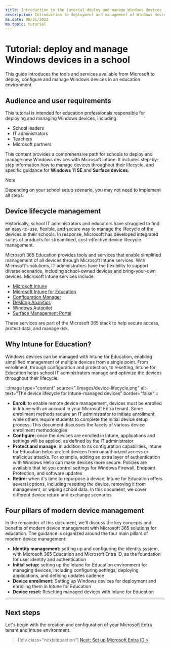 ```yaml
---
title: Introduction to the tutorial deploy and manage Windows devices in a school
description: Introduction to deployment and management of Windows devices in education environments.
ms.date: 08/31/2022
ms.topic: tutorial
---
```


# Tutorial: deploy and manage Windows devices in a school

This guide introduces the tools and services available from Microsoft to deploy, configure and manage Windows devices in an education environment.

## Audience and user requirements

This tutorial is intended for education professionals responsible for deploying and managing Windows devices, including:  

- School leaders
- IT administrators
- Teachers
- Microsoft partners

This content provides a comprehensive path for schools to deploy and manage new Windows devices with Microsoft Intune. It includes step-by-step information how to manage devices throughout their lifecycle, and specific guidance for **Windows 11 SE** and **Surface devices**.

> [!NOTE]
> Depending on your school setup scenario, you may not need to implement all steps.

## Device lifecycle management

Historically, school IT administrators and educators have struggled to find an easy-to-use, flexible, and secure way to manage the lifecycle of the devices in their schools. In response, Microsoft has developed integrated suites of products for streamlined, cost-effective device lifecycle management.

Microsoft 365 Education provides tools and services that enable simplified management of all devices through Microsoft Intune services. With Microsoft's solutions, IT administrators have the flexibility to support diverse scenarios, including school-owned devices and bring-your-own devices.
Microsoft Intune services include:

- [Microsoft Intune][MEM-1]
- [Microsoft Intune for Education][INT-1]
- [Configuration Manager][MEM-2]
- [Desktop Analytics][MEM-3]
- [Windows Autopilot][MEM-4]
- [Surface Management Portal][MEM-5]

These services are part of the Microsoft 365 stack to help secure access, protect data, and manage risk.

## Why Intune for Education?

Windows devices can be managed with Intune for Education, enabling simplified management of multiple devices from a single point.
From enrollment, through configuration and protection, to resetting, Intune for Education helps school IT administrators manage and optimize the devices throughout their lifecycle:

:::image type="content" source="./images/device-lifecycle.png" alt-text="The device lifecycle for Intune-managed devices" border="false":::

- **Enroll:** to enable remote device management, devices must be enrolled in Intune with an account in your Microsoft Entra tenant. Some enrollment methods require an IT administrator to initiate enrollment, while others require students to complete the initial device setup process. This document discusses the facets of various device enrollment methodologies
- **Configure:** once the devices are enrolled in Intune, applications and settings will be applied, as defined by the IT administrator
- **Protect and manage:** in addition to its configuration capabilities, Intune for Education helps protect devices from unauthorized access or malicious attacks. For example, adding an extra layer of authentication with Windows Hello can make devices more secure. Policies are available that let you control settings for Windows Firewall, Endpoint Protection, and software updates
- **Retire:** when it's time to repurpose a device, Intune for Education offers several options, including resetting the device, removing it from management, or wiping school data. In this document, we cover different device return and exchange scenarios

## Four pillars of modern device management

In the remainder of this document, we'll discuss the key concepts and benefits of modern device management with Microsoft 365 solutions for education. The guidance is organized around the four main pillars of modern device management:

- **Identity management:** setting up and configuring the identity system, with Microsoft 365 Education and Microsoft Entra ID, as the foundation for user identity and authentication
- **Initial setup:** setting up the Intune for Education environment for managing devices, including configuring settings, deploying applications, and defining updates cadence  
- **Device enrollment:** Setting up Windows devices for deployment and enrolling them in Intune for Education
- **Device reset:** Resetting managed devices with Intune for Education

________________________________________________________
## Next steps

Let's begin with the creation and configuration of your Microsoft Entra tenant and Intune environment.

> [!div class="nextstepaction"]
> [Next: Set up Microsoft Entra ID >](set-up-azure-ad.md)

<!-- Reference links in article -->

[MEM-1]: /mem/intune/fundamentals/what-is-intune
[MEM-2]: /mem/configmgr/core/understand/introduction
[MEM-3]: /mem/configmgr/desktop-analytics/overview
[MEM-4]: /mem/autopilot/windows-autopilot
[MEM-5]: /mem/autopilot/dfci-management

[INT-1]: /intune-education/what-is-intune-for-education
